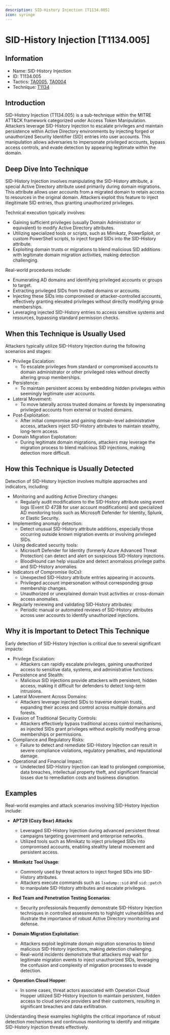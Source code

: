 ```yaml
---
description: SID-History Injection [T1134.005]
icon: syringe
---
```


# SID-History Injection [T1134.005]

## Information

- Name: SID-History Injection
- ID: T1134.005
- Tactics: [TA0005](../TA0005/TA0005.md), [TA0004](../TA0004/TA0004.md)
- Technique: [T1134](./T1134.md)

## Introduction

SID-History Injection (T1134.005) is a sub-technique within the MITRE ATT&CK framework categorized under Access Token Manipulation. Attackers leverage SID-History Injection to escalate privileges and maintain persistence within Active Directory environments by injecting forged or unauthorized Security Identifier (SID) entries into user accounts. This manipulation allows adversaries to impersonate privileged accounts, bypass access controls, and evade detection by appearing legitimate within the domain.

## Deep Dive Into Technique

SID-History Injection involves manipulating the SID-History attribute, a special Active Directory attribute used primarily during domain migrations. This attribute allows user accounts from a migrated domain to retain access to resources in the original domain. Attackers exploit this feature to inject illegitimate SID entries, thus granting unauthorized privileges.

Technical execution typically involves:

- Gaining sufficient privileges (usually Domain Administrator or equivalent) to modify Active Directory attributes.
- Utilizing specialized tools or scripts, such as Mimikatz, PowerSploit, or custom PowerShell scripts, to inject forged SIDs into the SID-History attribute.
- Exploiting domain trusts or migrations to blend malicious SID additions with legitimate domain migration activities, making detection challenging.

Real-world procedures include:

- Enumerating AD domains and identifying privileged accounts or groups to target.
- Extracting privileged SIDs from trusted domains or accounts.
- Injecting these SIDs into compromised or attacker-controlled accounts, effectively granting elevated privileges without directly modifying group memberships.
- Leveraging injected SID-History entries to access sensitive systems and resources, bypassing standard permission checks.

## When this Technique is Usually Used

Attackers typically utilize SID-History Injection during the following scenarios and stages:

- Privilege Escalation:
  - To escalate privileges from standard or compromised accounts to domain administrator or other privileged roles without directly altering group memberships.
- Persistence:
  - To maintain persistent access by embedding hidden privileges within seemingly legitimate user accounts.
- Lateral Movement:
  - To move laterally across trusted domains or forests by impersonating privileged accounts from external or trusted domains.
- Post-Exploitation:
  - After initial compromise and gaining domain-level administrative access, attackers inject SID-History attributes to maintain stealthy, long-term access.
- Domain Migration Exploitation:
  - During legitimate domain migrations, attackers may leverage the migration process to blend malicious SID injections, making detection more difficult.

## How this Technique is Usually Detected

Detection of SID-History Injection involves multiple approaches and indicators, including:

- Monitoring and auditing Active Directory changes:
  - Regularly audit modifications to the SID-History attribute using event logs (Event ID 4738 for user account modifications) and specialized AD monitoring tools such as Microsoft Defender for Identity, Splunk, or Elastic Security.
- Implementing anomaly detection:
  - Detect unusual SID-History attribute additions, especially those occurring outside known migration events or involving privileged SIDs.
- Using dedicated security tools:
  - Microsoft Defender for Identity (formerly Azure Advanced Threat Protection) can detect and alert on suspicious SID-History injections.
  - BloodHound can help visualize and detect anomalous privilege paths and SID-History anomalies.
- Indicators of Compromise (IoCs):
  - Unexpected SID-History attribute entries appearing in accounts.
  - Privileged account impersonation without corresponding group membership changes.
  - Unauthorized or unexplained domain trust activities or cross-domain access anomalies.
- Regularly reviewing and validating SID-History attributes:
  - Periodic manual or automated reviews of SID-History attributes across user accounts to identify unauthorized injections.

## Why it is Important to Detect This Technique

Early detection of SID-History Injection is critical due to several significant impacts:

- Privilege Escalation:
  - Attackers can rapidly escalate privileges, gaining unauthorized access to sensitive data, systems, and administrative functions.
- Persistence and Stealth:
  - Malicious SID injections provide attackers with persistent, hidden access, making it difficult for defenders to detect long-term intrusions.
- Lateral Movement Across Domains:
  - Attackers leverage injected SIDs to traverse domain trusts, expanding their access and control across multiple domains and forests.
- Evasion of Traditional Security Controls:
  - Attackers effectively bypass traditional access control mechanisms, as injected SIDs grant privileges without explicitly modifying group memberships or permissions.
- Compliance and Regulatory Risks:
  - Failure to detect and remediate SID-History Injection can result in severe compliance violations, regulatory penalties, and reputational damage.
- Operational and Financial Impact:
  - Undetected SID-History Injection can lead to prolonged compromise, data breaches, intellectual property theft, and significant financial losses due to remediation costs and business disruption.

## Examples

Real-world examples and attack scenarios involving SID-History Injection include:

- **APT29 (Cozy Bear) Attacks**:

  - Leveraged SID-History Injection during advanced persistent threat campaigns targeting government and enterprise networks.
  - Utilized tools such as Mimikatz to inject privileged SIDs into compromised accounts, enabling stealthy lateral movement and persistent access.

- **Mimikatz Tool Usage**:

  - Commonly used by threat actors to inject forged SIDs into SID-History attributes.
  - Attackers execute commands such as `lsadump::sid` and `sid::patch` to manipulate SID-History attributes and escalate privileges.

- **Red Team and Penetration Testing Scenarios**:

  - Security professionals frequently demonstrate SID-History Injection techniques in controlled assessments to highlight vulnerabilities and illustrate the importance of robust Active Directory monitoring and defense.

- **Domain Migration Exploitation**:

  - Attackers exploit legitimate domain migration scenarios to blend malicious SID-History injections, making detection challenging.
  - Real-world incidents demonstrate that attackers may wait for legitimate migration events to inject unauthorized SIDs, leveraging the confusion and complexity of migration processes to evade detection.

- **Operation Cloud Hopper**:
  - In some cases, threat actors associated with Operation Cloud Hopper utilized SID-History Injection to maintain persistent, hidden access to cloud service providers and their customers, resulting in significant breaches and data exfiltration.

Understanding these examples highlights the critical importance of robust detection mechanisms and continuous monitoring to identify and mitigate SID-History Injection threats effectively.

